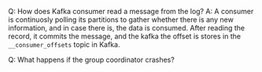 Q: How does Kafka consumer read a message from the log?
A: A consumer is continuosly polling its partitions to gather whether there is any new information, and in case there is, the data is consumed. 
After reading the record, it commits the message, and the kafka the offset is stores in the `__consumer_offsets` topic in Kafka.


Q: What happens if the group coordinator crashes?